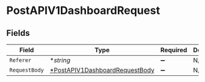 # PostAPIV1DashboardRequest


## Fields

| Field                                                                                      | Type                                                                                       | Required                                                                                   | Description                                                                                |
| ------------------------------------------------------------------------------------------ | ------------------------------------------------------------------------------------------ | ------------------------------------------------------------------------------------------ | ------------------------------------------------------------------------------------------ |
| `Referer`                                                                                  | **string*                                                                                  | :heavy_minus_sign:                                                                         | N/A                                                                                        |
| `RequestBody`                                                                              | [*PostAPIV1DashboardRequestBody](../../models/operations/postapiv1dashboardrequestbody.md) | :heavy_minus_sign:                                                                         | N/A                                                                                        |